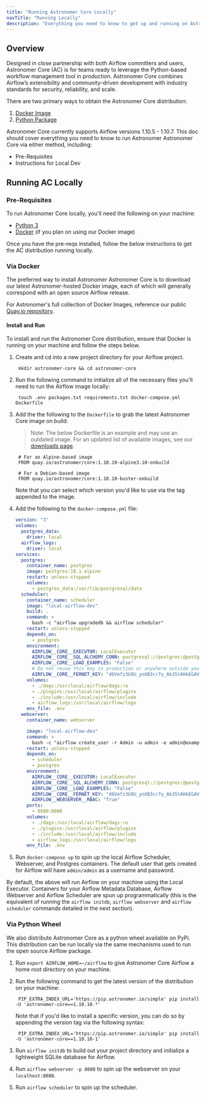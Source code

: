 ```yaml
---
title: "Running Astronomer Core Locally"
navTitle: "Running Locally"
description: "Everything you need to know to get up and running on Astronomer's distribution of Apache Airflow on your local machine."
---
```


## Overview

Designed in close partnership with both Airflow committers and users, Astronomer Core (AC) is for teams ready to leverage the Python-based workflow management tool in production. Astronomer Core combines Airflow’s extensibility and community-driven development with industry standards for security, reliability, and scale.

There are two primary ways to obtain the Astronomer Core distribution:

1. [Docker Image](https://quay.io/repository/astronomer/core?tab=tags)
2. [Python Package](https://pip.astronomer.io/simple/apache-airflow/)

Astronomer Core currently supports Airflow versions 1.10.5 - 1.10.7. This doc should cover everything you need to know to run Astronomer Astronomer Core via either method, including:

- Pre-Requisites
- Instructions for Local Dev

## Running AC Locally

### Pre-Requisites

To run Astronomer Core locally, you'll need the following on your machine:

- [Python 3](https://www.python.org/downloads/)
- [Docker](https://www.docker.com/products/docker-desktop) (if you plan on using our Docker image)

Once you have the pre-reqs installed, follow the below instructions to get the AC distribution running locally.

### Via Docker

The preferred way to install Astronomer Astronomer Core is to download our latest Astronomer-hosted Docker image, each of which will generally correspond with an open source Airflow release.

For Astronomer's full collection of Docker Images, reference our public [Quay.io repository](https://quay.io/repository/astronomer/core?tab=tags).

#### Install and Run

To install and run the Astronomer Core distribution, ensure that Docker is running on your machine and follow the steps below.

1. Create and cd into a new project directory for your Airflow project.

        mkdir astronomer-core && cd astronomer-core

2. Run the following command to initialize all of the necessary files you'll need to run the Airflow image locally:

        touch .env packages.txt requirements.txt docker-compose.yml Dockerfile

3. Add the the following to the `Dockerfile` to grab the latest Astronomer Core image on build:

    > Note: The below Dockerfile is an example and may use an outdated image. For an updated list of available images, see our [downloads page](/downloads).

        # For an Alpine-based image
        FROM quay.io/astronomer/core:1.10.10-alpine3.10-onbuild

        # For a Debian-based image
        FROM quay.io/astronomer/core:1.10.10-buster-onbuild

    Note that you can select which version you'd like to use via the tag appended to the image.

4. Add the following to the `docker-compose.yml` file:
   
    ```yaml
    version: "3"
    volumes:
      postgres_data:
        driver: local
      airflow_logs:
        driver: local
    services:
      postgres:
        container_name: postgres
        image: postgres:10.1-alpine
        restart: unless-stopped
        volumes:
          - postgres_data:/var/lib/postgresql/data
      scheduler:
        container_name: scheduler
        image: "local-airflow-dev"
        build: .
        command: >
          bash -c "airflow upgradedb && airflow scheduler"
        restart: unless-stopped
        depends_on:
          - postgres
        environment:
          AIRFLOW__CORE__EXECUTOR: LocalExecutor
          AIRFLOW__CORE__SQL_ALCHEMY_CONN: postgresql://postgres:@postgres:5432
          AIRFLOW__CORE__LOAD_EXAMPLES: "False"
          # Do not reuse this key in production or anywhere outside your local laptop!
          AIRFLOW__CORE__FERNET_KEY: "d6Vefz3G9U_ynXB3cr7y_Ak35tAHkEGAVxuz_B-jzWw="
        volumes:
          - ./dags:/usr/local/airflow/dags:ro
          - ./plugins:/usr/local/airflow/plugins
          - ./include:/usr/local/airflow/include
          - airflow_logs:/usr/local/airflow/logs
        env_file: .env
      webserver:
        container_name: webserver

        image: "local-airflow-dev"
        command: >
          bash -c "airflow create_user -r Admin -u admin -e admin@example.com -f admin -l user -p admin && airflow webserver"
        restart: unless-stopped
        depends_on:
          - scheduler
          - postgres
        environment:
          AIRFLOW__CORE__EXECUTOR: LocalExecutor
          AIRFLOW__CORE__SQL_ALCHEMY_CONN: postgresql://postgres:@postgres:5432
          AIRFLOW__CORE__LOAD_EXAMPLES: "False"
          AIRFLOW__CORE__FERNET_KEY: "d6Vefz3G9U_ynXB3cr7y_Ak35tAHkEGAVxuz_B-jzWw="
          AIRFLOW__WEBSERVER__RBAC: "True"
        ports:
          - 8080:8080
        volumes:
          - ./dags:/usr/local/airflow/dags:ro
          - ./plugins:/usr/local/airflow/plugins
          - ./include:/usr/local/airflow/include
          - airflow_logs:/usr/local/airflow/logs
        env_file: .env
	```

5. Run `docker-compose up` to spin up the local Airflow Scheduler, Webserver, and Postgres containers. The default user that gets created for Airflow will have `admin/admin` as a username and password.

By default, the above will run Airflow on your machine using the Local Executor.  Containers for your Airflow Metadata Database, Airflow Webserver and Airflow Scheduler are spun up programmatically (this is the equivalent of running the `airflow initdb`, `airflow webserver` and `airflow scheduler` commands detailed in the next section).

### Via Python Wheel

We also distribute Astronomer Core as a python wheel available on PyPi. This distribution can be run locally via the same mechanisms used to run the open source Airflow package.

1. Run `export AIRFLOW_HOME=~/airflow` to give Astronomer Core Airflow a home root directory on your machine.
2. Run the following command to get the latest version of the distribution on your machine:

        PIP_EXTRA_INDEX_URL='https://pip.astronomer.io/simple' pip install -U 'astronomer-core==1.10.10.*'

    Note that if you'd like to install a specific version, you can do so by appending the version tag via the following syntax:

        PIP_EXTRA_INDEX_URL='https://pip.astronomer.io/simple' pip install -U 'astronomer-core==1.10.10-1'

3. Run `airflow initdb` to build out your project directory and initialize a lightweight SQLite database for Airflow.
4. Run `airflow webserver -p 8080` to spin up the webserver on your `localhost:8080`.
5. Run `airflow scheduler` to spin up the scheduler.
